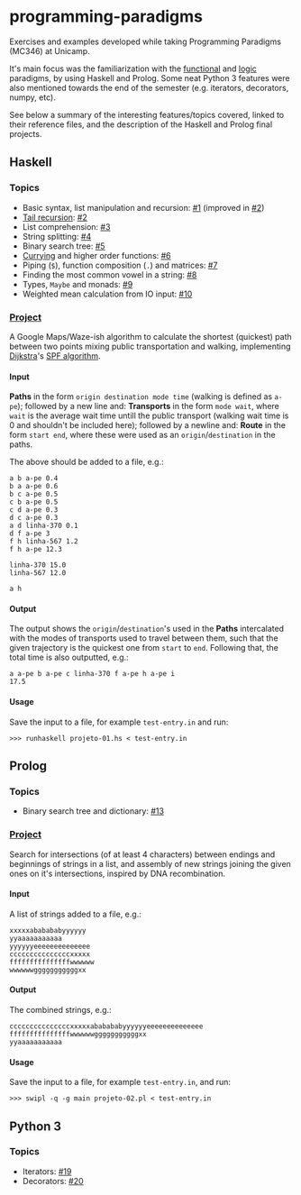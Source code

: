 
# programming-paradigms
Exercises and examples developed while taking Programming Paradigms (MC346) at Unicamp.

It's main focus was the familiarization with the [functional](https://en.wikipedia.org/wiki/Functional_programming) and [logic](https://en.wikipedia.org/wiki/Logic_programming) paradigms, by using Haskell and Prolog. Some neat Python 3 features were also mentioned towards the end of the semester (e.g. iterators, decorators, numpy, etc).

See below a summary of the interesting features/topics covered, linked to their reference files, and the description of the Haskell and Prolog final projects.

## Haskell
### Topics
- Basic syntax, list manipulation and recursion: [#1](https://github.com/laurelkeys/programming-paradigms/blob/master/aula-01.hs) (improved in [#2](https://github.com/laurelkeys/programming-paradigms/blob/master/aula-02.hs))
- [Tail recursion](https://en.wikipedia.org/wiki/Tail_call): [#2](https://github.com/laurelkeys/programming-paradigms/blob/master/aula-02.hs)
- List comprehension: [#3](https://github.com/laurelkeys/programming-paradigms/blob/master/aula-03.hs)
- String splitting: [#4](https://github.com/laurelkeys/programming-paradigms/blob/master/aula-04.hs)
- Binary search tree: [#5](https://github.com/laurelkeys/programming-paradigms/blob/master/aula-05.hs)
- [Currying](https://en.wikipedia.org/wiki/Currying) and higher order functions: [#6](https://github.com/laurelkeys/programming-paradigms/blob/master/aula-06.hs)
- Piping (`$`), function composition (`.`) and matrices: [#7](https://github.com/laurelkeys/programming-paradigms/blob/master/aula-07.hs)
- Finding the most common vowel in a string: [#8](https://github.com/laurelkeys/programming-paradigms/blob/master/aula-08.hs)
- Types, `Maybe` and monads: [#9](https://github.com/laurelkeys/programming-paradigms/blob/master/aula-09.hs)
- Weighted mean calculation from IO input: [#10](https://github.com/laurelkeys/programming-paradigms/blob/master/aula-10.hs)
### [Project](https://github.com/laurelkeys/programming-paradigms/blob/master/projeto-01.hs)
A Google Maps/Waze-ish algorithm to calculate the shortest (quickest) path between two points mixing public transportation and walking, implementing [Dijkstra](https://youtu.be/AKiq3JxCVi4?t=10)'s [SPF algorithm](https://en.wikipedia.org/wiki/Dijkstra%27s_algorithm).
#### Input
**Paths** in the form `origin destination mode time` (walking is defined as `a-pe`); followed by a new line and:
**Transports** in the form `mode wait`, where `wait` is the average wait time untill the public transport (walking wait time is 0 and shouldn't be included here); followed by a newline and:
**Route** in the form `start end`, where these were used as an `origin`/`destination` in the paths.

The above should be added to a file, e.g.:
```
a b a-pe 0.4
b a a-pe 0.6
b c a-pe 0.5 
c b a-pe 0.5
c d a-pe 0.3
d c a-pe 0.3
a d linha-370 0.1
d f a-pe 3
f h linha-567 1.2
f h a-pe 12.3

linha-370 15.0
linha-567 12.0

a h
```
#### Output
The output shows the `origin`/`destination`'s used in the **Paths** intercalated with the modes of transports used to travel between them, such that the given  trajectory is the quickest one from `start` to `end`. 
Following that, the total time is also outputted, e.g.:
```
a a-pe b a-pe c linha-370 f a-pe h a-pe i
17.5
```
#### Usage
Save the input to a file, for example `test-entry.in` and run:
```
>>> runhaskell projeto-01.hs < test-entry.in
```

## Prolog
### Topics
- Binary search tree and dictionary: [#13](https://github.com/laurelkeys/programming-paradigms/blob/master/aula-13.pl)
### [Project](https://github.com/laurelkeys/programming-paradigms/blob/master/projeto-02.pl)
Search for intersections (of at least 4 characters) between endings and beginnings of strings in a list, and assembly of new strings joining the given ones on it's intersections, inspired by DNA recombination.
#### Input
A list of strings added to a file, e.g.:
```
xxxxxababababyyyyyy
yyaaaaaaaaaaa
yyyyyyeeeeeeeeeeeeee
cccccccccccccccxxxxx
fffffffffffffffwwwwww
wwwwwwgggggggggggxx
```
#### Output
The combined strings, e.g.:
```
cccccccccccccccxxxxxababababyyyyyyeeeeeeeeeeeeee
fffffffffffffffwwwwwwgggggggggggxx
yyaaaaaaaaaaa
```
#### Usage
Save the input to a file, for example `test-entry.in`, and run:
```
>>> swipl -q -g main projeto-02.pl < test-entry.in
```

## Python 3
### Topics
- Iterators: [#19](https://github.com/laurelkeys/programming-paradigms/blob/master/aula-19.py)
- Decorators: [#20](https://github.com/laurelkeys/programming-paradigms/blob/master/aula-20.py)
